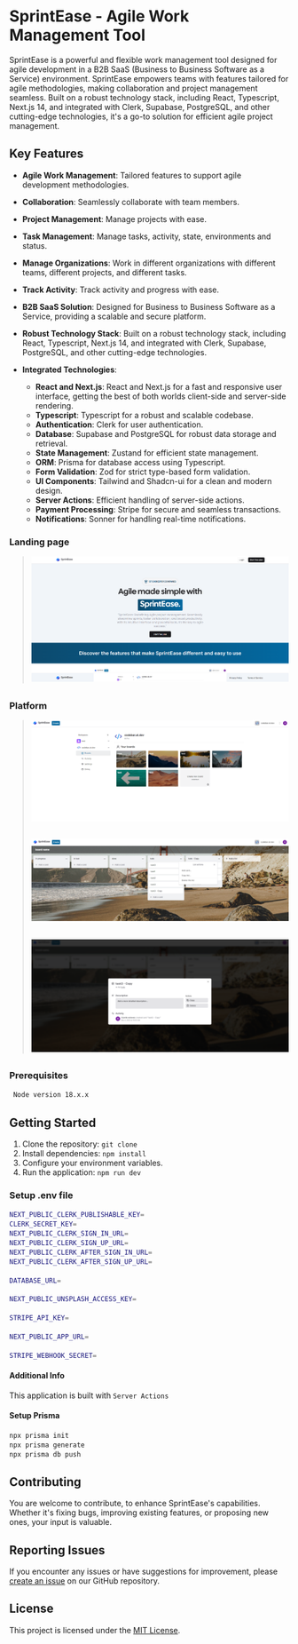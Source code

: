 # SprintEase - Agile Work Management Tool

SprintEase is a powerful and flexible work management tool designed for agile development in a B2B SaaS (Business to Business Software as a Service) environment. SprintEase empowers teams with features tailored for agile methodologies, making collaboration and project management seamless. Built on a robust technology stack, including React, Typescript, Next.js 14, and integrated with Clerk, Supabase, PostgreSQL, and other cutting-edge technologies, it's a go-to solution for efficient agile project management.

## Key Features

- **Agile Work Management**: Tailored features to support agile development methodologies.
- **Collaboration**: Seamlessly collaborate with team members.
- **Project Management**: Manage projects with ease.
- **Task Management**: Manage tasks, activity, state, environments and status.
- **Manage Organizations**: Work in different organizations with different teams, different projects, and different tasks.
- **Track Activity**: Track activity and progress with ease.
- **B2B SaaS Solution**: Designed for Business to Business Software as a Service, providing a scalable and secure platform.
- **Robust Technology Stack**: Built on a robust technology stack, including React, Typescript, Next.js 14, and integrated with Clerk, Supabase, PostgreSQL, and other cutting-edge technologies.

- **Integrated Technologies**:
  - **React and Next.js**: React and Next.js for a fast and responsive user interface, getting the best of both worlds client-side and server-side rendering.
  - **Typescript**: Typescript for a robust and scalable codebase.
  - **Authentication**: Clerk for user authentication.
  - **Database**: Supabase and PostgreSQL for robust data storage and retrieval.
  - **State Management**: Zustand for efficient state management.
  - **ORM**: Prisma for database access using Typescript.
  - **Form Validation**: Zod for strict type-based form validation.
  - **UI Components**: Tailwind and Shadcn-ui for a clean and modern design.
  - **Server Actions**: Efficient handling of server-side actions.
  - **Payment Processing**: Stripe for secure and seamless transactions.
  - **Notifications**: Sonner for handling real-time notifications.

### Landing page

> <img src="/public/demo-images/landing.png"/>

##

### Platform

> <img src="/public/demo-images/boards.png"/>
>
> ##
>
> <img src="/public/demo-images/board.png"/>
>
> ##
>
> <img src="/public/demo-images/task.png"/>

##

### Prerequisites

```bash
 Node version 18.x.x
```

## Getting Started

1. Clone the repository: `git clone`
2. Install dependencies: `npm install`
3. Configure your environment variables.
4. Run the application: `npm run dev`

### Setup .env file

```bash
NEXT_PUBLIC_CLERK_PUBLISHABLE_KEY=
CLERK_SECRET_KEY=
NEXT_PUBLIC_CLERK_SIGN_IN_URL=
NEXT_PUBLIC_CLERK_SIGN_UP_URL=
NEXT_PUBLIC_CLERK_AFTER_SIGN_IN_URL=
NEXT_PUBLIC_CLERK_AFTER_SIGN_UP_URL=

DATABASE_URL=

NEXT_PUBLIC_UNSPLASH_ACCESS_KEY=

STRIPE_API_KEY=

NEXT_PUBLIC_APP_URL=

STRIPE_WEBHOOK_SECRET=
```

#### Additional Info

This application is built with `Server Actions`

#### Setup Prisma

```bash
npx prisma init
npx prisma generate
npx prisma db push

```

## Contributing

You are welcome to contribute, to enhance SprintEase's capabilities. Whether it's fixing bugs, improving existing features, or proposing new ones, your input is valuable.

## Reporting Issues

If you encounter any issues or have suggestions for improvement, please [create an issue](https://github.com/your-username/sprintease/issues) on our GitHub repository.

## License

This project is licensed under the [MIT License](LICENSE).
